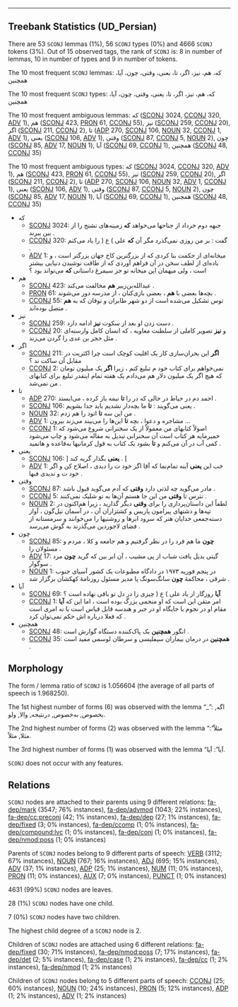 

--------------------------------------------------------------------------------

## Treebank Statistics (UD_Persian)

There are 53 `SCONJ` lemmas (1%), 56 `SCONJ` types (0%) and 4666 `SCONJ` tokens (3%).
Out of 15 observed tags, the rank of `SCONJ` is: 8 in number of lemmas, 10 in number of types and 9 in number of tokens.

The 10 most frequent `SCONJ` lemmas: که، هم، نیز، اگر، تا، یعنی، وقتی، چون، آیا، همچنین

The 10 most frequent `SCONJ` types:  که، هم، نیز، اگر، تا، یعنی، وقتی، چون، آیا، همچنین

The 10 most frequent ambiguous lemmas: که ([SCONJ]() 3024, [CCONJ]() 320, [ADV]() 1), هم ([SCONJ]() 423, [PRON]() 61, [CCONJ]() 55), نیز ([SCONJ]() 259, [CCONJ]() 20), اگر ([SCONJ]() 211, [CCONJ]() 2), تا ([ADP]() 270, [SCONJ]() 106, [NOUN]() 32, [CCONJ]() 1, [ADV]() 1), یعنی ([SCONJ]() 106, [ADV]() 1), وقتی ([SCONJ]() 87, [CCONJ]() 5, [NOUN]() 2), چون ([SCONJ]() 85, [ADV]() 17, [NOUN]() 1), آیا ([SCONJ]() 69, [CCONJ]() 1), همچنین ([SCONJ]() 48, [CCONJ]() 35)

The 10 most frequent ambiguous types:  که ([SCONJ]() 3024, [CCONJ]() 320, [ADV]() 1), هم ([SCONJ]() 423, [PRON]() 61, [CCONJ]() 55), نیز ([SCONJ]() 259, [CCONJ]() 20), اگر ([SCONJ]() 211, [CCONJ]() 2), تا ([ADP]() 270, [SCONJ]() 106, [NOUN]() 32, [ADV]() 1, [CCONJ]() 1), یعنی ([SCONJ]() 106, [ADV]() 1), وقتی ([SCONJ]() 87, [CCONJ]() 5, [NOUN]() 2), چون ([SCONJ]() 85, [ADV]() 17, [NOUN]() 1), آیا ([SCONJ]() 69, [CCONJ]() 1), همچنین ([SCONJ]() 48, [CCONJ]() 35)


* که
  * [SCONJ]() 3024: جبهه دوم خرداد از جناحها می‌خواهد <b>که</b> زمینه‌های تشنج را از بین ببرند .
  * [CCONJ]() 320: گفت : بر من روزی نمی‌گذرد مگر آن <b>که</b> علی ) ع ( را یاد می‌کنم .
  * [ADV]() 1: میخانه‌ای از حکمت بنا کردی که از بزرگترین کاخ جهان بزرگتر است ، و باده‌ای از لطف سخن در آن فراهم آوردی که از طاقت نوشیدن دنیایی بیشتر است ، ولی میهمان این میخانه تو جز سیمرغ داستانی <b>که</b> می‌تواند بود ؟
* هم
  * [SCONJ]() 423: عبدالله‌بن‌زبیر <b>هم</b> مخالفت می‌کند .
  * [PRON]() 61: بچه‌ها بعضی با <b>هم</b> ، بعضی بازی‌کنان ، از مدرسه دور می‌شوند .
  * [CCONJ]() 55: توس تشکیل می‌شده است از دو شهر طابران و نوقان که به <b>هم</b> متصل بوده‌اند .
* نیز
  * [SCONJ]() 259: دست زدن او بعد از سکوت <b>نیز</b> ادامه دارد .
  * [CCONJ]() 20: و <b>نیز</b> تصویر کاملی از سلطنت معاویه ، که انسان کامل وارسته‌ای مثل حجر بن عدی را گردن می‌زند .
* اگر
  * [SCONJ]() 211: <b>اگر</b> این بحران‌سازی کار یک اقلیت کوچک است چرا اکثریت در مقابل آن ساکت ند ؟
  * [CCONJ]() 2: نمی‌خواهم برای کتاب خود م تبلیغ کنم ، زیرا <b>اگر</b> یک میلیون تومان که هیچ اگر یک میلیون دلار هم می‌دادم یک هفته تمام اینقدر تبلیغ برای کتابهای من نمی‌شد .
* تا
  * [ADP]() 270: احمد دم در حیاط در حالی که در را <b>تا</b> نیمه باز کرده ، می‌ایستد .
  * [SCONJ]() 106: یعنی می‌گویند : <b>تا</b> ما بچه‌دار نشدیم باید جدا بشویم .
  * [NOUN]() 32: من این سه <b>تا</b> اتود را هم زدم .
  * [ADV]() 1: مشاجره و دعوا ، بچه <b>تا</b> این‌ها را می‌بیند می‌زند بیرون …
  * [CCONJ]() 1: اصولاً کتابهای من معمولاً از یک سخنرانی شروع می‌شود که خمیرمایه هر کتاب است آن سخنرانی تبدیل به مقاله می‌شود و چاپ می‌شود کمی آب در آن می‌کنم و <b>تا</b> بشود یک کتاب به قول کرمانیها به‌قاعده و هانمید .
* یعنی
  * [SCONJ]() 106: ] <b>یعنی</b> بگذار گریه کند . [
  * [ADV]() 1: خب این <b>یعنی</b> آینه تمام‌نما که آقا اگر خود ت را دیدی ، اصلاح کن و اگر خود ت و ندیدی فبها .
* وقتی
  * [SCONJ]() 87: مادر می‌گوید چه لذتی دارد <b>وقتی</b> که آدم می‌گوید قبول باشد .
  * [CCONJ]() 5: نترس تا <b>وقتی</b> من این جا هستم آن‌ها به تو شلیک نمی‌کنند .
  * [NOUN]() 2: لطفاً این داستان‌پردازی را برای <b>وقتی</b> دیگر گذارید ، زیرا هم‌اکنون در تپه‌ها و دشتهای پیرامون پاریس و کشتزاران آن ، در آسمان نیل‌گون ، آواز دسته‌جمعی خدایان هنر که سرود ابرها و روشنیها را می‌خوانند و سرمستانه از فضای لاجوردین می‌گذرند به گوش می‌رسد .
* چون
  * [SCONJ]() 85: <b>چون</b> ما هم فرد را در نظر گرفتیم و هم جامعه و کلا ، مردم و مسئولان را .
  * [ADV]() 17: گیتی بدیل یافت شباب از پی مشیب ، آن ابر بین که گرید <b>چون</b> مرد سوگوار .
  * [NOUN]() 1: در پنجم فوریه ۱۹۷۳ در دادگاه مطبوعات یک کشور آسیای جنوب شرقی ، محاکمهٔ <b>چون</b> سانگ‌سونگ پا مدیر مسئول روزنامهٔ کهکشان برگزار شد .
* آیا
  * [SCONJ]() 69: <b>آیا</b> روزگار از یاد علی ) ع ( چیزی را در دل تو باقی نهاده است ؟
  * [CCONJ]() 1: امر متقن این است که او منجمی بزرگ بوده است ، اما این که <b>آیا</b> مقام او در نجوم با جایگاه او در جبر و هندسه قابل قیاس است یا نه امری است که فعلا درباره‌ اش حکم نمی‌توان کرد .
* همچنین
  * [SCONJ]() 48: انگور <b>همچنین</b> یک پاک‌کننده دستگاه گوارش است .
  * [CCONJ]() 35: <b>همچنین</b> در درمان بیماران سیفلیسی و سرطان لوسمی مفید است .

## Morphology

The form / lemma ratio of `SCONJ` is 1.056604 (the average of all parts of speech is 1.968250).

The 1st highest number of forms (6) was observed with the lemma “_”: اگه, بخصوص, به‌خصوص, در‌نتیجه, والا, ولو.

The 2nd highest number of forms (2) was observed with the lemma “مثلاً”: مثلا, مثلاً.

The 3rd highest number of forms (1) was observed with the lemma “آیا”: آیا.

`SCONJ` does not occur with any features.


## Relations

`SCONJ` nodes are attached to their parents using 9 different relations: [fa-dep/mark]() (3547; 76% instances), [fa-dep/advmod]() (1043; 22% instances), [fa-dep/cc:preconj]() (42; 1% instances), [fa-dep/dep]() (27; 1% instances), [fa-dep/fixed]() (3; 0% instances), [fa-dep/ccomp]() (1; 0% instances), [fa-dep/compound:lvc]() (1; 0% instances), [fa-dep/conj]() (1; 0% instances), [fa-dep/nmod:poss]() (1; 0% instances)

Parents of `SCONJ` nodes belong to 9 different parts of speech: [VERB]() (3112; 67% instances), [NOUN]() (767; 16% instances), [ADJ]() (695; 15% instances), [ADV]() (37; 1% instances), [ADP]() (25; 1% instances), [NUM]() (11; 0% instances), [PRON]() (11; 0% instances), [AUX]() (7; 0% instances), [PUNCT]() (1; 0% instances)

4631 (99%) `SCONJ` nodes are leaves.

28 (1%) `SCONJ` nodes have one child.

7 (0%) `SCONJ` nodes have two children.

The highest child degree of a `SCONJ` node is 2.

Children of `SCONJ` nodes are attached using 6 different relations: [fa-dep/fixed]() (30; 71% instances), [fa-dep/nmod:poss]() (7; 17% instances), [fa-dep/det]() (2; 5% instances), [fa-dep/case]() (1; 2% instances), [fa-dep/cc]() (1; 2% instances), [fa-dep/nmod]() (1; 2% instances)

Children of `SCONJ` nodes belong to 5 different parts of speech: [CCONJ]() (25; 60% instances), [NOUN]() (10; 24% instances), [PRON]() (5; 12% instances), [ADP]() (1; 2% instances), [ADV]() (1; 2% instances)

